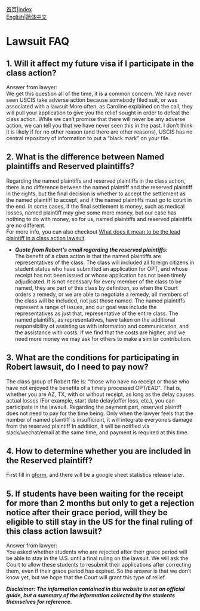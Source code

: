 [首页](https://ion2014.github.io/OPTActionLogs/index_ch)|[index](https://ion2014.github.io/OPTActionLogs)<br/>
[English](https://ion2014.github.io/OPTActionLogs/lawsuit_faq_en)|[简体中文](https://ion2014.github.io/OPTActionLogs/lawsuit_faq_ch)<br/>


# Lawsuit FAQ<br/>

## 1. Will it affect my future visa if I participate in the class action?<br/>
Answer from lawyer:<br/>
We get this question all of the time, it is a common concern. We have never seen USCIS take adverse action because somebody filed suit, or was associated with a lawsuit More often, as Caroline explained on the call, they will pull your application to give you the relief sought in order to defeat the class action. While we can’t promise that there will never be any adverse action, we can tell you that we have never seen this in the past. I don’t think it is likely if for no other reason (and there are other reasons), USCIS has no central repository of information to put a “black mark” on your file.


## 2. What is the difference between Named plaintiffs and Reserved plaintiffs? <br/>
Regarding the named plaintiffs and reserved plaintiffs in the class action, there is no difference between the named plaintiff and the reserved plaintiff in the rights, but the final decision is whether to accept the settlement as the named plaintiff to accept, and if the named plaintiffs must go to court in the end. In some cases, if the final settlement is money, such as medical losses, named plaintiff may give some more money, but our case has nothing to do with money, so for us, named plaintiffs and reserved plaintiffs are no different. <br/>
For more info, you can also checkout [What does it mean to be the lead plaintiff in a class action lawsuit](https://www.classaction.org/blog/what-does-it-mean-to-be-the-lead-plaintiff-in-a-class-action-lawsuit#:~:text=The%20lead%20plaintiff%E2%80%94or%2C%20less,person%20who%20files%20the%20lawsuit).<br/>

- ***Quote from Robert's email regarding the reserved plaintiffs:***<br/>
The benefit of a class action is that the named plaintiffs are representatives of the class. The class will included all foreign citizens in student status who have submitted an application for OPT, and whose receipt has not been issued or whose application has not been timely adjudicated.  It is not necessary for every member of the class to be named, they are part of this class by definition, so when the Court orders a remedy, or we are able to negotiate a remedy, all members of the class will be included, not just those named.  The named plaintiffs represent a range of issues, and our goal was include the representatives as just that, representative of the entire class.  The named plaintiffs, as representatives, have taken on the additional responsibility of assisting us with information and communication, and the assistance with costs.  If we find that the costs are higher, and we need more money we may ask for others to make a similar contribution.

## 3. What are the conditions for participating in Robert lawsuit, do I need to pay now?
The class group of Robert file is: "those who have no receipt or those who have not enjoyed the benefits of a timely processed OPT/EAD". That is, whether you are AZ, TX, with or without receipt, as long as the delay causes actual losses (For example, start date delay|offer loss, etc.), you can participate in the lawsuit. Regarding the payment part, reserved plaintff does not need to pay for the time being. Only when the lawyer feels that the number of named plaintiff is insufficient, it will integrate everyone’s damage from the reserved plaintiff In addition, it will be notified via slack/wechat/email at the same time, and payment is required at this time.


## 4. How to determine whether you are included in the Reserved plaintiff?
First fill in [gform](https://forms.gle/4mSvmdacZNomUQUV7), and there will be a google sheet statistics release later.

## 5. If students have been waiting for the receipt for more than 2 months but only to get a rejection notice after their grace period, will they be eligible to still stay in the US for the final ruling of this class action lawsuit?
Answer from lawyer:<br/>
You asked whether students who are rejected after their grace period will be able to stay in the U.S. until a final ruling on the lawsuit.  We will ask the Court to allow these students to resubmit their applications after correcting them, even if their grace period has expired.  So the answer is that we don’t know yet, but we hope that the Court will grant this type of relief. 



***Disclaimer: The information contained in this website is not an official guide, but a summary of the information collected by the students themselves for reference.***
